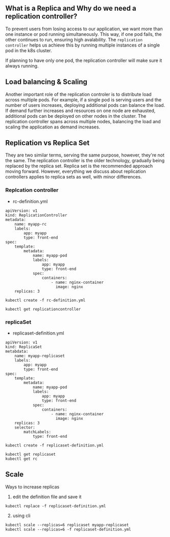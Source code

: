 ## What is a Replica and Why do we need a replication controller?

To prevent users from losing access to our application, we want more than one instance or pod running simultaneously. This way, if one pod fails, the other continues to run, ensuring high avalability. The <code>replication controller</code> helps us achieve this by running multiple instances of a single pod in the k8s cluster.

If planning to have only one pod, the replication controller will make sure it always running.

## Load balancing & Scaling

Another important role of the replication controler is to distribute load across multiple pods. For example, if a single pod is serving users and the number of users increases, deploying additional pods can balance the load. If demand further increases and resources on one node are exhausted, additional pods can be deployed on other nodes in the cluster. The replication controller spans across multiple nodes, balancing the load and scaling the application as demand increases.

## Replication vs Replica Set

They are two similar terms, serving the same purpose, however, they're not the same. The replication controller is the older technology, gradually being replaced by the replica set. Replica set is the recommended approach moving forward. However, everything we discuss about replication controllers applies to replica sets as well, with minor differences.

### Replcation controller

- rc-definition.yml

```
apiVersion: v1
kind: ReplicationController
metadata:
    name: myapp-rc
    labels:
        app: myapp
        type: front-end
spec:
    template:
        metadata:
            name: myapp-pod
            labels:
                app: myapp
                type: front-end
            spec:
                containers:
                    - name: nginx-container
                      image: nginx
    replicas: 3
```

```
kubectl create -f rc-definition.yml
```

```
kubectl get replicationcontroller
```

### replicaSet

- replicaset-definition.yml

```
apiVersion: v1
kind: ReplicaSet
metabdata:
    name: myapp-replicaset
    labels:
        app: myapp
        type: front-end
spec:
    template:
        metadata:
            name: myapp-pod
            labels:
                app: myapp
                type: front-end
            spec:
                containers:
                    - name: nginx-container
                      image: nginx
    replicas: 3
    selector:
        matchLabels:
            type: front-end
```

```
kubectl create -f replicaset-definition.yml
```

```
kubectl get replicaset
kubectl get rc
```

## Scale

Ways to increase replicas

1. edit the definition file and save it

```
kubectl replace -f replicaset-definition.yml
```

2. using cli

```
kubectl scale --replicas=6 replicaset myapp-replicaset
kubectl scale --replicas=6 -f replicaset-definition.yml
```

